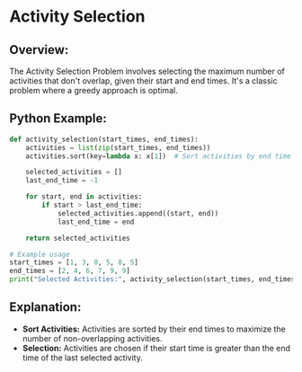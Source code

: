 # **Activity Selection**

## **Overview:**

The Activity Selection Problem involves selecting the maximum number of activities that don't overlap, given their start and end times. It's a classic problem where a greedy approach is optimal.

## **Python Example:**

```python
def activity_selection(start_times, end_times):
    activities = list(zip(start_times, end_times))
    activities.sort(key=lambda x: x[1])  # Sort activities by end time

    selected_activities = []
    last_end_time = -1

    for start, end in activities:
        if start > last_end_time:
            selected_activities.append((start, end))
            last_end_time = end

    return selected_activities

# Example usage
start_times = [1, 3, 0, 5, 8, 5]
end_times = [2, 4, 6, 7, 9, 9]
print("Selected Activities:", activity_selection(start_times, end_times))
```

## **Explanation:**
- **Sort Activities:** Activities are sorted by their end times to maximize the number of non-overlapping activities.
- **Selection:** Activities are chosen if their start time is greater than the end time of the last selected activity.

